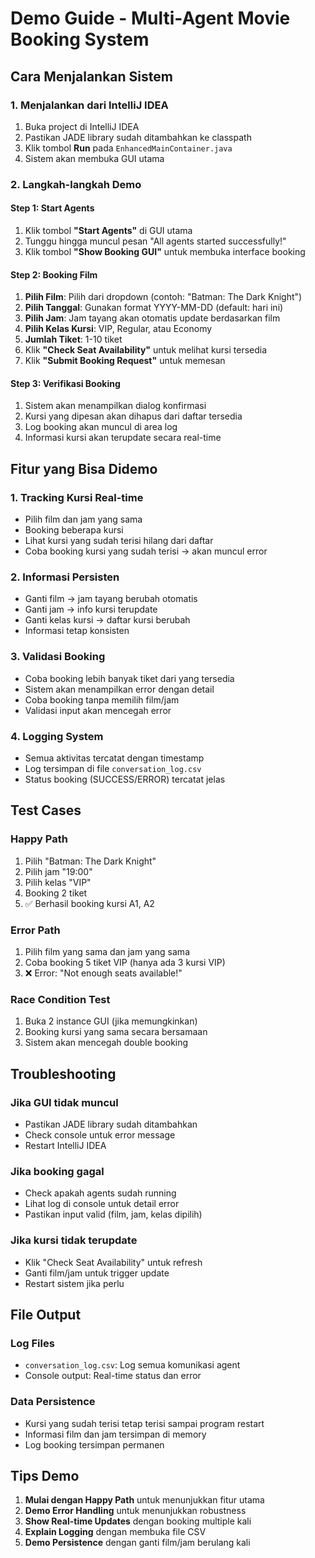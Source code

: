 # Demo Guide - Multi-Agent Movie Booking System

## Cara Menjalankan Sistem

### 1. Menjalankan dari IntelliJ IDEA
1. Buka project di IntelliJ IDEA
2. Pastikan JADE library sudah ditambahkan ke classpath
3. Klik tombol **Run** pada `EnhancedMainContainer.java`
4. Sistem akan membuka GUI utama

### 2. Langkah-langkah Demo

#### Step 1: Start Agents
1. Klik tombol **"Start Agents"** di GUI utama
2. Tunggu hingga muncul pesan "All agents started successfully!"
3. Klik tombol **"Show Booking GUI"** untuk membuka interface booking

#### Step 2: Booking Film
1. **Pilih Film**: Pilih dari dropdown (contoh: "Batman: The Dark Knight")
2. **Pilih Tanggal**: Gunakan format YYYY-MM-DD (default: hari ini)
3. **Pilih Jam**: Jam tayang akan otomatis update berdasarkan film
4. **Pilih Kelas Kursi**: VIP, Regular, atau Economy
5. **Jumlah Tiket**: 1-10 tiket
6. Klik **"Check Seat Availability"** untuk melihat kursi tersedia
7. Klik **"Submit Booking Request"** untuk memesan

#### Step 3: Verifikasi Booking
1. Sistem akan menampilkan dialog konfirmasi
2. Kursi yang dipesan akan dihapus dari daftar tersedia
3. Log booking akan muncul di area log
4. Informasi kursi akan terupdate secara real-time

## Fitur yang Bisa Didemo

### 1. Tracking Kursi Real-time
- Pilih film dan jam yang sama
- Booking beberapa kursi
- Lihat kursi yang sudah terisi hilang dari daftar
- Coba booking kursi yang sudah terisi → akan muncul error

### 2. Informasi Persisten
- Ganti film → jam tayang berubah otomatis
- Ganti jam → info kursi terupdate
- Ganti kelas kursi → daftar kursi berubah
- Informasi tetap konsisten

### 3. Validasi Booking
- Coba booking lebih banyak tiket dari yang tersedia
- Sistem akan menampilkan error dengan detail
- Coba booking tanpa memilih film/jam
- Validasi input akan mencegah error

### 4. Logging System
- Semua aktivitas tercatat dengan timestamp
- Log tersimpan di file `conversation_log.csv`
- Status booking (SUCCESS/ERROR) tercatat jelas

## Test Cases

### Happy Path
1. Pilih "Batman: The Dark Knight"
2. Pilih jam "19:00"
3. Pilih kelas "VIP"
4. Booking 2 tiket
5. ✅ Berhasil booking kursi A1, A2

### Error Path
1. Pilih film yang sama dan jam yang sama
2. Coba booking 5 tiket VIP (hanya ada 3 kursi VIP)
3. ❌ Error: "Not enough seats available!"

### Race Condition Test
1. Buka 2 instance GUI (jika memungkinkan)
2. Booking kursi yang sama secara bersamaan
3. Sistem akan mencegah double booking

## Troubleshooting

### Jika GUI tidak muncul
- Pastikan JADE library sudah ditambahkan
- Check console untuk error message
- Restart IntelliJ IDEA

### Jika booking gagal
- Check apakah agents sudah running
- Lihat log di console untuk detail error
- Pastikan input valid (film, jam, kelas dipilih)

### Jika kursi tidak terupdate
- Klik "Check Seat Availability" untuk refresh
- Ganti film/jam untuk trigger update
- Restart sistem jika perlu

## File Output

### Log Files
- `conversation_log.csv`: Log semua komunikasi agent
- Console output: Real-time status dan error

### Data Persistence
- Kursi yang sudah terisi tetap terisi sampai program restart
- Informasi film dan jam tersimpan di memory
- Log booking tersimpan permanen

## Tips Demo

1. **Mulai dengan Happy Path** untuk menunjukkan fitur utama
2. **Demo Error Handling** untuk menunjukkan robustness
3. **Show Real-time Updates** dengan booking multiple kali
4. **Explain Logging** dengan membuka file CSV
5. **Demo Persistence** dengan ganti film/jam berulang kali

